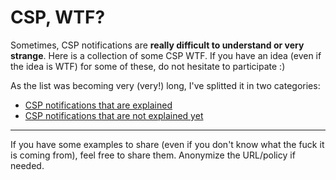 # CSP, WTF?

Sometimes, CSP notifications are __really difficult to understand or very strange__. Here is a collection of some CSP WTF.
If you have an idea (even if the idea is WTF) for some of these, do not hesitate to participate :)

As the list was becoming very (very!) long, I've splitted it in two categories:

- [CSP notifications that are explained](https://github.com/nico3333fr/CSP-useful/blob/master/csp-wtf/explained.md)
- [CSP notifications that are not explained yet](https://github.com/nico3333fr/CSP-useful/blob/master/csp-wtf/not-explained.md)


---------------------------------------
If you have some examples to share (even if you don't know what the fuck it is coming from), feel free to share them. Anonymize the URL/policy if needed.
